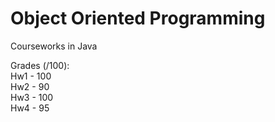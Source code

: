 # Object Oriented Programming
 Courseworks in Java

 Grades (/100):<br>
 Hw1 - 100<br>
 Hw2 -  90<br>
 Hw3 - 100<br>
 Hw4 -  95<br>